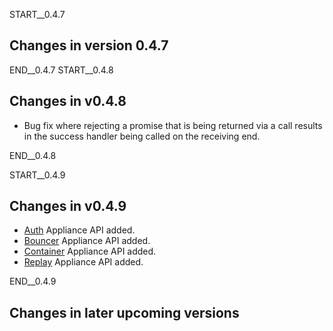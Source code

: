 START__0.4.7
## Changes in version 0.4.7

END__0.4.7
START__0.4.8
## Changes in v0.4.8
* Bug fix where rejecting a promise that is being returned via a call results in the success handler being called on the receiving end.

END__0.4.8

START__0.4.9
## Changes in v0.4.9
* [Auth](#Auth) Appliance API added.
* [Bouncer](#Bouncer) Appliance API added.
* [Container](#Container) Appliance API added.
* [Replay](#Replay) Appliance API added.

END__0.4.9
## Changes in later upcoming versions
